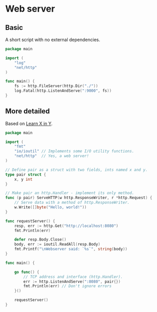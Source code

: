 # Web server


## Basic

A short script with no external dependencies.

```go
package main

import (
	"log"
	"net/http"
)

func main() {
	fs := http.FileServer(http.Dir("./"))
	log.Fatal(http.ListenAndServe(":9000", fs))
}
```

## More detailed

Based on [Learn X in Y](https://learnxinyminutes.com/docs/go/).

```go
package main

import (
	"fmt"
	"io/ioutil" // Implements some I/O utility functions.
	"net/http"  // Yes, a web server!
)

// Define pair as a struct with two fields, ints named x and y.
type pair struct {
	x, y int
}

// Make pair an http.Handler - implement its only method.
func (p pair) ServeHTTP(w http.ResponseWriter, r *http.Request) {
	// Serve data with a method of http.ResponseWriter.
	w.Write([]byte("Hello, world!"))
}

func requestServer() {
	resp, err := http.Get("http://localhost:8080")
	fmt.Println(err)

	defer resp.Body.Close()
	body, err := ioutil.ReadAll(resp.Body)
	fmt.Printf("\nWebserver said: `%s`", string(body))
}

func main() {

	go func() {
		// TCP address and interface (http.Handler).
		err := http.ListenAndServe(":8080", pair{})
		fmt.Println(err) // Don't ignore errors
	}()

	requestServer()
}
```
